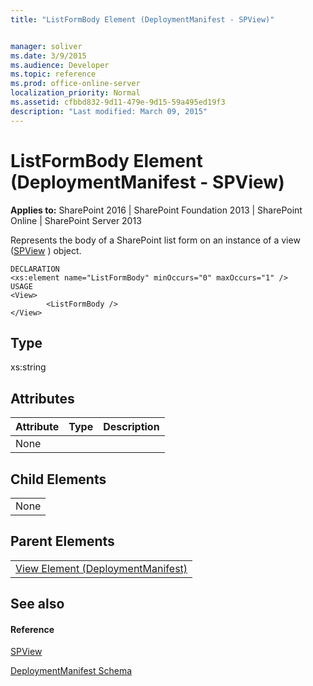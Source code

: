 ```yaml
---
title: "ListFormBody Element (DeploymentManifest - SPView)"


manager: soliver
ms.date: 3/9/2015
ms.audience: Developer
ms.topic: reference
ms.prod: office-online-server
localization_priority: Normal
ms.assetid: cfbbd832-9d11-479e-9d15-59a495ed19f3
description: "Last modified: March 09, 2015"
---
```


# ListFormBody Element (DeploymentManifest - SPView)

 
  
 **Applies to:** SharePoint 2016 | SharePoint Foundation 2013 | SharePoint Online | SharePoint Server 2013 
  
Represents the body of a SharePoint list form on an instance of a view ([SPView](https://msdn.microsoft.com/library/Microsoft.SharePoint.SPView.aspx) ) object. 
  
```
DECLARATION
<xs:element name="ListFormBody" minOccurs="0" maxOccurs="1" />
USAGE
<View>
        <ListFormBody />
</View>

```

## Type

xs:string
  
## Attributes

|**Attribute**|**Type**|**Description**|
|:-----|:-----|:-----|
|None  <br/> |||
   
## Child Elements

||
|:-----|
|None |
   
## Parent Elements

||
|:-----|
|[View Element (DeploymentManifest)](view-element-deploymentmanifest.md)|
   
## See also

#### Reference

[SPView](https://msdn.microsoft.com/library/Microsoft.SharePoint.SPView.aspx)


[DeploymentManifest Schema](deploymentmanifest-schema.md)


